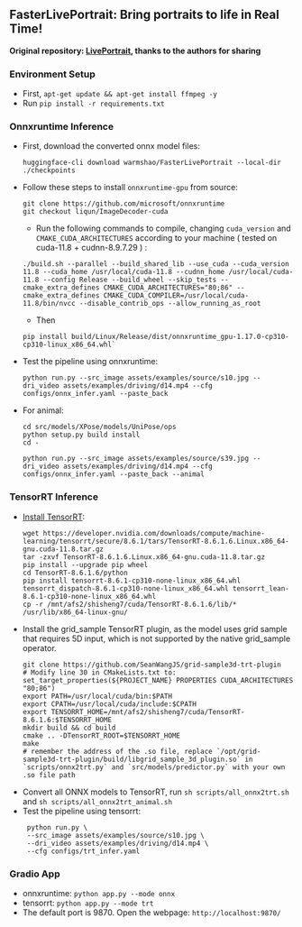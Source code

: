 ## FasterLivePortrait: Bring portraits to life in Real Time!

**Original repository: [LivePortrait](https://github.com/KwaiVGI/LivePortrait), thanks to the authors for sharing**

### Environment Setup

* First, `apt-get update && apt-get install ffmpeg -y`
* Run `pip install -r requirements.txt`

### Onnxruntime Inference

* First, download the converted onnx model files:

  ```shell
  huggingface-cli download warmshao/FasterLivePortrait --local-dir ./checkpoints
  ```
* Follow these steps to install `onnxruntime-gpu` from source:

  ```shell
  git clone https://github.com/microsoft/onnxruntime
  git checkout liqun/ImageDecoder-cuda
  ```

  * Run the following commands to compile, changing `cuda_version` and `CMAKE_CUDA_ARCHITECTURES` according to your machine ( tested on cuda-11.8 + cudnn-8.9.7.29 ) :

  ```shell
  ./build.sh --parallel --build_shared_lib --use_cuda --cuda_version 11.8 --cuda_home /usr/local/cuda-11.8 --cudnn_home /usr/local/cuda-11.8 --config Release --build_wheel --skip_tests --cmake_extra_defines CMAKE_CUDA_ARCHITECTURES="80;86" --cmake_extra_defines CMAKE_CUDA_COMPILER=/usr/local/cuda-11.8/bin/nvcc --disable_contrib_ops --allow_running_as_root
  ```

  * Then

  ```shell
  pip install build/Linux/Release/dist/onnxruntime_gpu-1.17.0-cp310-cp310-linux_x86_64.whl`
  ```
* Test the pipeline using onnxruntime:

  ```shell
  python run.py --src_image assets/examples/source/s10.jpg --dri_video assets/examples/driving/d14.mp4 --cfg configs/onnx_infer.yaml --paste_back
  ```
* For animal:

  ```shell
  cd src/models/XPose/models/UniPose/ops
  python setup.py build install
  cd -
  ```

  ```shell
  python run.py --src_image assets/examples/source/s39.jpg --dri_video assets/examples/driving/d14.mp4 --cfg configs/onnx_infer.yaml --paste_back --animal
  ```

### TensorRT Inference

* [Install TensorRT](https://docs.nvidia.com/deeplearning/tensorrt/install-guide/index.html):
  ```shell
  wget https://developer.nvidia.com/downloads/compute/machine-learning/tensorrt/secure/8.6.1/tars/TensorRT-8.6.1.6.Linux.x86_64-gnu.cuda-11.8.tar.gz
  tar -zxvf TensorRT-8.6.1.6.Linux.x86_64-gnu.cuda-11.8.tar.gz
  pip install --upgrade pip wheel
  cd TensorRT-8.6.1.6/python
  pip install tensorrt-8.6.1-cp310-none-linux_x86_64.whl tensorrt_dispatch-8.6.1-cp310-none-linux_x86_64.whl tensorrt_lean-8.6.1-cp310-none-linux_x86_64.whl
  cp -r /mnt/afs2/shisheng7/cuda/TensorRT-8.6.1.6/lib/* /usr/lib/x86_64-linux-gnu/
  ```
* Install the grid_sample TensorRT plugin, as the model uses grid sample that requires 5D input, which is not supported by the native grid_sample operator.
  ```shell
  git clone https://github.com/SeanWangJS/grid-sample3d-trt-plugin
  # Modify line 30 in CMakeLists.txt to: set_target_properties(${PROJECT_NAME} PROPERTIES CUDA_ARCHITECTURES "80;86")
  export PATH=/usr/local/cuda/bin:$PATH
  export CPATH=/usr/local/cuda/include:$CPATH
  export TENSORRT_HOME=/mnt/afs2/shisheng7/cuda/TensorRT-8.6.1.6:$TENSORRT_HOME
  mkdir build && cd build
  cmake .. -DTensorRT_ROOT=$TENSORRT_HOME
  make 
  # remember the address of the .so file, replace `/opt/grid-sample3d-trt-plugin/build/libgrid_sample_3d_plugin.so` in `scripts/onnx2trt.py` and `src/models/predictor.py` with your own .so file path
  ```
* Convert all ONNX models to TensorRT, run `sh scripts/all_onnx2trt.sh` and `sh scripts/all_onnx2trt_animal.sh`
* Test the pipeline using tensorrt:
  ```shell
   python run.py \
   --src_image assets/examples/source/s10.jpg \
   --dri_video assets/examples/driving/d14.mp4 \
   --cfg configs/trt_infer.yaml
  ```

### Gradio App

* onnxruntime: `python app.py --mode onnx`
* tensorrt: `python app.py --mode trt`
* The default port is 9870. Open the webpage: `http://localhost:9870/`

